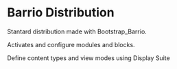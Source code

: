 Barrio Distribution
===================

Stantard distribution made with Bootstrap_Barrio.

Activates and configure modules and blocks.

Define content types and view modes using Display Suite
